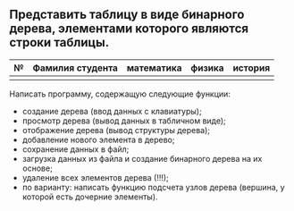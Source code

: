 <h2>Представить таблицу в виде бинарного дерева, элементами которого являются строки таблицы.</h2>

№  |Фамилия студента | математика | физика | история
--- | ---     | ---      | ---      | ---
| | | | 


Написать программу, содержащую следующие функции:

* создание дерева (ввод данных с клавиатуры);
* просмотр дерева (вывод данных в табличном виде);
* отображение дерева (вывод структуры дерева);
* добавление нового элемента в дерево;
* сохранение данных в файл;
* загрузка данных из файла и создание бинарного дерева на их основе;
* удаление всех элементов дерева (!!!);
* по варианту: написать функцию подсчета узлов дерева (вершина, у которой есть дочерние элементы).
